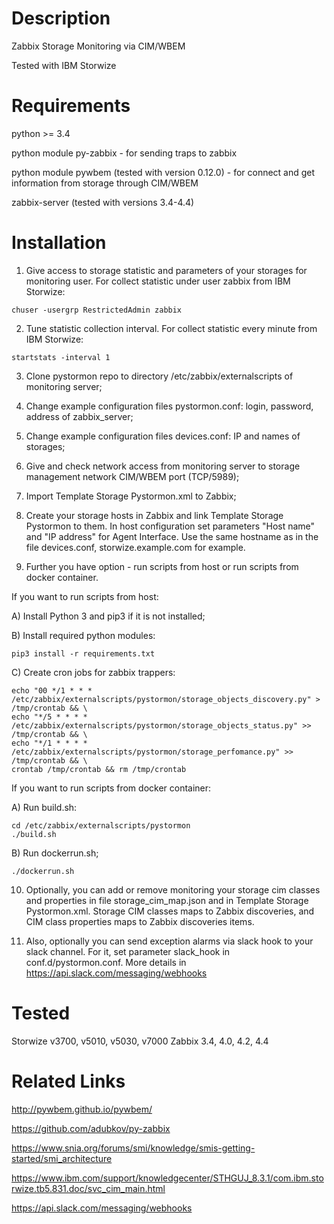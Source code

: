 Description
===========
Zabbix Storage Monitoring via CIM/WBEM

Tested with IBM Storwize


Requirements
============

python >= 3.4

python module py-zabbix - for sending traps to zabbix

python module pywbem (tested with version 0.12.0) - for connect and get information from storage through CIM/WBEM

zabbix-server (tested with versions 3.4-4.4)


Installation
============
1) Give access to storage statistic and parameters of your storages for monitoring user. 
For collect statistic under user zabbix from IBM Storwize:
```
chuser -usergrp RestrictedAdmin zabbix
```

2) Tune statistic collection interval. For collect statistic every minute from IBM Storwize:

```
startstats -interval 1
```

3) Clone pystormon repo to directory /etc/zabbix/externalscripts of monitoring server;

4) Change example configuration files pystormon.conf: login, password, address of zabbix_server;

5) Change example configuration files devices.conf: IP and names of storages;

6) Give and check network access from monitoring server to storage management network CIM/WBEM port (TCP/5989);

7) Import Template Storage Pystormon.xml to Zabbix;

8) Create your storage hosts in Zabbix and link Template Storage Pystormon to them.
In host configuration set parameters "Host name" and "IP address" for Agent Interface.
Use the same hostname as in the file devices.conf, storwize.example.com for example.

9) Further you have option - run scripts from host or run scripts from docker container.

If you want to run scripts from host:

A) Install Python 3 and pip3 if it is not installed;

B) Install required python modules:
```
pip3 install -r requirements.txt
```

C) Create cron jobs for zabbix trappers:
```
echo "00 */1 * * *  /etc/zabbix/externalscripts/pystormon/storage_objects_discovery.py" > /tmp/crontab && \
echo "*/5 * * * *   /etc/zabbix/externalscripts/pystormon/storage_objects_status.py" >> /tmp/crontab && \
echo "*/1 * * * *   /etc/zabbix/externalscripts/pystormon/storage_perfomance.py" >> /tmp/crontab && \
crontab /tmp/crontab && rm /tmp/crontab
```

If you want to run scripts from docker container:

A) Run build.sh:
```
cd /etc/zabbix/externalscripts/pystormon
./build.sh
```

B) Run dockerrun.sh;
```
./dockerrun.sh
```

10) Optionally, you can add or remove monitoring your storage cim classes and properties in file storage_cim_map.json
and in Template Storage Pystormon.xml. Storage CIM classes maps to Zabbix discoveries, and CIM class properties maps 
to Zabbix discoveries items.

11) Also, optionally you can send exception alarms via slack hook to your slack channel. For it, set parameter slack_hook
in conf.d/pystormon.conf. More details in https://api.slack.com/messaging/webhooks



Tested
======
Storwize v3700, v5010, v5030, v7000
Zabbix 3.4, 4.0, 4.2, 4.4

Related Links
=============
http://pywbem.github.io/pywbem/

https://github.com/adubkov/py-zabbix

https://www.snia.org/forums/smi/knowledge/smis-getting-started/smi_architecture

https://www.ibm.com/support/knowledgecenter/STHGUJ_8.3.1/com.ibm.storwize.tb5.831.doc/svc_cim_main.html

https://api.slack.com/messaging/webhooks
